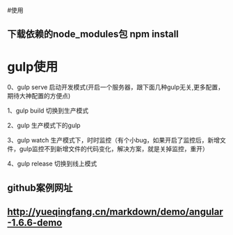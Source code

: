 #使用
## 下载依赖的node_modules包     npm install


# gulp使用
0、gulp serve    启动开发模式(开启一个服务器，跟下面几种gulp无关,更多配置，期待大神配置的方便点)

1、gulp build    切换到生产模式

2、gulp          生产模式下的gulp

3、gulp watch    生产模式下，时时监控（有个小bug，如果开启了监控后，新增文件，gulp监控不到新增文件的代码变化，解决方案，就是关掉监控，重开）

4、gulp release  切换到线上模式

## github案例网址
## http://yueqingfang.cn/markdown/demo/angular-1.6.6-demo


